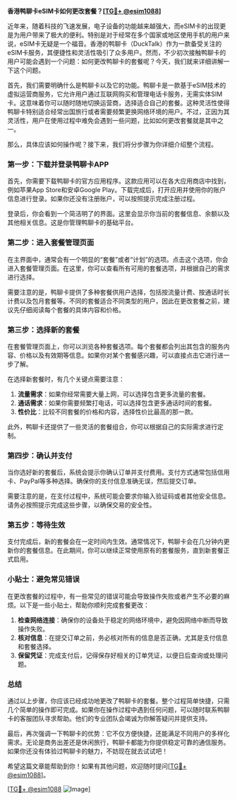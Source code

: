 **香港鸭聊卡eSIM卡如何更改套餐？[[TG💪+ @esim1088](https://t.me/s/esim1088)]**

近年来，随着科技的飞速发展，电子设备的功能越来越强大，而eSIM卡的出现更是为用户带来了极大的便利。特别是对于经常在多个国家或地区使用手机的用户来说，eSIM卡无疑是一个福音。香港的鸭聊卡（DuckTalk）作为一款备受关注的eSIM卡服务，其便捷性和灵活性吸引了众多用户。然而，不少初次接触鸭聊卡的用户可能会遇到一个问题：如何更改鸭聊卡的套餐呢？今天，我们就来详细讲解一下这个问题。

首先，我们需要明确什么是鸭聊卡以及它的功能。鸭聊卡是一款基于eSIM技术的虚拟运营商服务，它允许用户通过互联网购买和管理电话卡服务，无需实体SIM卡。这意味着你可以随时随地切换运营商，选择适合自己的套餐。这种灵活性使得鸭聊卡特别适合经常出国旅行或者需要频繁更换网络环境的用户。不过，正因为其灵活性，用户在使用过程中难免会遇到一些问题，比如如何更改套餐就是其中之一。

那么，具体应该如何操作呢？接下来，我们将分步骤为你详细介绍整个流程。

### 第一步：下载并登录鸭聊卡APP

首先，你需要下载鸭聊卡的官方应用程序。这款应用可以在各大应用商店中找到，例如苹果App Store和安卓Google Play。下载完成后，打开应用并使用你的账户信息进行登录。如果你还没有注册账户，可以按照提示完成注册过程。

登录后，你会看到一个简洁明了的界面。这里会显示你当前的套餐信息、余额以及其他相关信息。这是你管理鸭聊卡的基础平台。

### 第二步：进入套餐管理页面

在主界面中，通常会有一个明显的“套餐”或者“计划”的选项。点击这个选项，你会进入套餐管理页面。在这里，你可以查看所有可用的套餐选项，并根据自己的需求进行选择。

需要注意的是，鸭聊卡提供了多种套餐供用户选择，包括按流量计费、按通话时长计费以及包月套餐等。不同的套餐适合不同类型的用户，因此在更改套餐之前，建议先仔细阅读每个套餐的具体内容和价格。

### 第三步：选择新的套餐

在套餐管理页面上，你可以浏览各种套餐选项。每个套餐都会列出其包含的服务内容、价格以及有效期等信息。如果你对某个套餐感兴趣，可以直接点击它进行进一步了解。

在选择新套餐时，有几个关键点需要注意：

1. **流量需求**：如果你经常需要大量上网，可以选择包含更多流量的套餐。
2. **通话需求**：如果你需要频繁打电话，可以选择包含更多通话时间的套餐。
3. **性价比**：比较不同套餐的价格和内容，选择性价比最高的那一款。

此外，鸭聊卡还提供了一些灵活的套餐组合，你可以根据自己的实际需求进行定制。

### 第四步：确认并支付

当你选好新的套餐后，系统会提示你确认订单并支付费用。支付方式通常包括信用卡、PayPal等多种选择。确保你的支付信息准确无误，然后提交订单。

需要注意的是，在支付过程中，系统可能会要求你输入验证码或者其他安全信息。请务必按照提示完成这些步骤，以确保交易的安全性。

### 第五步：等待生效

支付完成后，新的套餐会在一定时间内生效。通常情况下，鸭聊卡会在几分钟内更新你的套餐信息。在此期间，你可以继续正常使用原有的套餐服务，直到新套餐正式启用。

### 小贴士：避免常见错误

在更改套餐的过程中，有一些常见的错误可能会导致操作失败或者产生不必要的麻烦。以下是一些小贴士，帮助你顺利完成套餐更改：

1. **检查网络连接**：确保你的设备处于稳定的网络环境中，避免因网络中断而导致操作失败。
2. **核对信息**：在提交订单之前，务必核对所有的信息是否正确，尤其是支付信息和套餐选择。
3. **保留凭证**：完成支付后，记得保存好相关的订单凭证，以便日后查询或处理问题。

### 总结

通过以上步骤，你应该已经成功地更改了鸭聊卡的套餐。整个过程简单快捷，只需几个简单的操作即可完成。如果你在操作过程中遇到任何问题，可以随时联系鸭聊卡的客服团队寻求帮助。他们的专业团队会竭诚为你解答疑问并提供支持。

最后，再次强调一下鸭聊卡的优势：它不仅方便快捷，还能满足不同用户的多样化需求。无论是商务出差还是休闲旅行，鸭聊卡都能为你提供稳定可靠的通信服务。如果你还没有体验过鸭聊卡的魅力，不妨现在就去试试吧！

希望这篇文章能帮助到你！如果有其他问题，欢迎随时提问[[TG💪+ @esim1088](https://t.me/s/esim1088)]。

[[TG💪+ @esim1088](https://t.me/s/esim1088) ![Image](https://i.postimg.cc/4NQfJmqS/Snipaste-2025-05-13-00-14-12.png)]